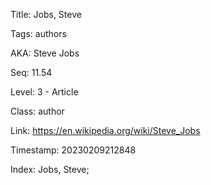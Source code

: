 Title:  Jobs, Steve

Tags:   authors

AKA:    Steve Jobs

Seq:    11.54

Level:  3 - Article

Class:  author

Link:   https://en.wikipedia.org/wiki/Steve_Jobs

Timestamp: 20230209212848

Index:  Jobs, Steve; 
